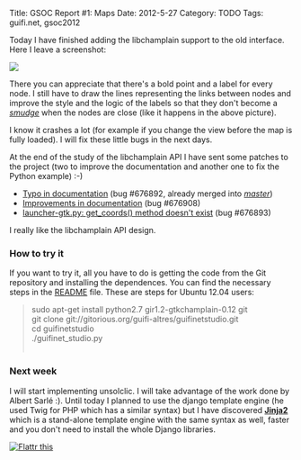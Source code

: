 Title: GSOC Report #1: Maps
Date: 2012-5-27
Category: TODO
Tags: guifi.net, gsoc2012

Today I have finished adding the libchamplain support to the old interface. Here I leave a screenshot:

[![](/pictures/guifinetstudio1.png)](http://lainconscienciadepablo.net/pictures/guifinetstudio1.png)

There you can appreciate that there's a bold point and a label for every node. I still have to draw the lines representing the links between
nodes and improve the style and the logic of the labels so that they don't become a
[*smudge*](http://www.wordreference.com/es/translation.asp?tranword=smudge) when the nodes are close (like it happens in the above picture).

I know it crashes a lot (for example if you change the view before the map is fully loaded). I will fix these little bugs in the next days.

At the end of the study of the libchamplain API I have sent some patches to the project (two to improve the documentation and another one to
fix the Python example) :-)

-   [Typo in documentation](https://bugzilla.gnome.org/show_bug.cgi?id=676892) (bug \#676892, already merged
    into [*master*](http://git.gnome.org/browse/libchamplain/commit/?id=ba3e573539939ae02ec686901b452c466b0c4e4e)) 
-   [Improvements in documentation](https://bugzilla.gnome.org/show_bug.cgi?id=676908) (bug \#676908)
-   [launcher-gtk.py: get\_coords() method doesn't exist](https://bugzilla.gnome.org/show_bug.cgi?id=676893) (bug \#676893)

I really like the libchamplain API design.

### How to try it

If you want to try it, all you have to do is getting the code from the Git repository and installing the dependences. You can find the
necessary steps in the [README](https://gitorious.org/guifi-altres/guifinetstudio/blobs/master/README) file. These are steps for Ubuntu
12.04 users:

> sudo apt-get install python2.7 gir1.2-gtkchamplain-0.12 git\
> git clone git://gitorious.org/guifi-altres/guifinetstudio.git\
> cd guifinetstudio\
> ./guifinet\_studio.py\
>  

### Next week

I will start implementing unsolclic. I will take advantage of the work done by Albert Sarlé :). Until today I planned to use the django
template engine (he used Twig for PHP which has a similar syntax) but I have discovered [**Jinja2**](http://jinja.pocoo.org/docs/) which is
a stand-alone template engine with the same syntax as well, faster and you don't need to install the whole Django libraries.

[](http://lainconscienciadepablo.net/content/gsoc-report-1-maps)

[![Flattr this](http://api.flattr.com/button/flattr-badge-large.png "Flattr this")](http://flattr.com/thing/699059/GSOC-Report-1-Maps)
